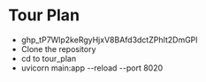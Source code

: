 # Tour Plan
- 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
- Clone the repository
- cd to tour_plan
- uvicorn main:app --reload --port 8020
